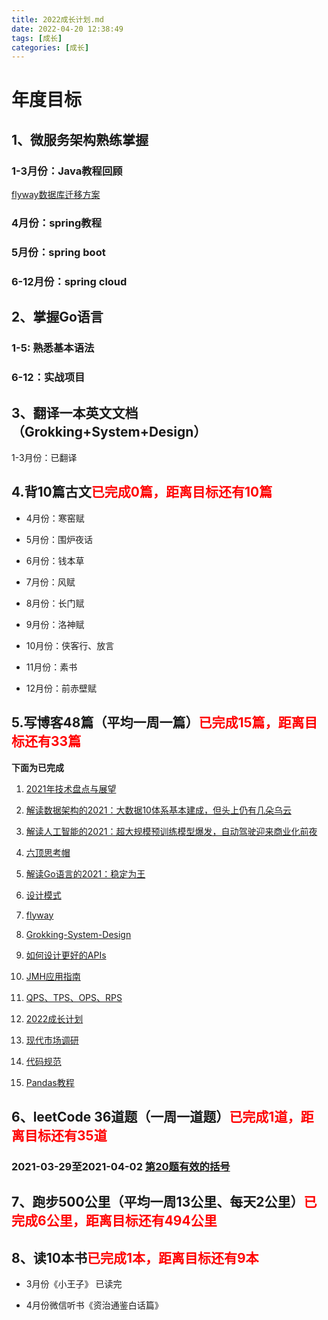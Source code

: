 ```yaml
---
title: 2022成长计划.md
date: 2022-04-20 12:38:49
tags: [成长]
categories: [成长]
---
```


# 年度目标

## 1、微服务架构熟练掌握

### 1-3月份：Java教程回顾
[flyway数据库迁移方案](https://iwantjingjing.com/2022/03/30/flyway/#more)

### 4月份：spring教程

### 5月份：spring boot

### 6-12月份：spring cloud

## 2、掌握Go语言

### 1-5: 熟悉基本语法

### 6-12：实战项目

## 3、翻译一本英文文档（Grokking+System+Design）
1-3月份：已翻译

## 4.背10篇古文<font color=red>已完成0篇，距离目标还有**10**篇</font>

* 4月份：寒窑赋

* 5月份：围炉夜话

* 6月份：钱本草

* 7月份：风赋

* 8月份：长门赋

* 9月份：洛神赋

* 10月份：侠客行、放言

* 11月份：素书

* 12月份：前赤壁赋


## 5.写博客48篇（平均一周一篇）<font color=red>已完成15篇，距离目标还有**33**篇</font>

**下面为已完成**

1. [2021年技术盘点与展望](https://iwantjingjing.com/2022/02/22/2021%E5%B9%B4%E6%8A%80%E6%9C%AF%E7%9B%98%E7%82%B9%E4%B8%8E%E5%B1%95%E6%9C%9B/)
   
2. [解读数据架构的2021：大数据10体系基本建成，但头上仍有几朵乌云](https://iwantjingjing.com/2022/02/22/%E8%A7%A3%E8%AF%BB%E6%95%B0%E6%8D%AE%E6%9E%B6%E6%9E%84%E7%9A%842021%EF%BC%9A%E5%A4%A7%E6%95%B0%E6%8D%AE10%E4%BD%93%E7%B3%BB%E5%9F%BA%E6%9C%AC%E5%BB%BA%E6%88%90%EF%BC%8C%E4%BD%86%E5%A4%B4%E4%B8%8A%E4%BB%8D%E6%9C%89%E5%87%A0%E6%9C%B5%E4%B9%8C%E4%BA%91/)
   
3. [解读人工智能的2021：超大规模预训练模型爆发，自动驾驶迎来商业化前夜](https://iwantjingjing.com/2022/02/22/%E8%A7%A3%E8%AF%BB%E4%BA%BA%E5%B7%A5%E6%99%BA%E8%83%BD%E7%9A%842021%EF%BC%9A%E8%B6%85%E5%A4%A7%E8%A7%84%E6%A8%A1%E9%A2%84%E8%AE%AD%E7%BB%83%E6%A8%A1%E5%9E%8B%E7%88%86%E5%8F%91%EF%BC%8C%E8%87%AA%E5%8A%A8%E9%A9%BE%E9%A9%B6%E8%BF%8E%E6%9D%A5%E5%95%86%E4%B8%9A%E5%8C%96%E5%89%8D%E5%A4%9C/)
   
4. [六顶思考帽](https://iwantjingjing.com/2022/02/25/%E5%85%AD%E9%A1%B6%E6%80%9D%E8%80%83%E5%B8%BD/)
   
5. [解读Go语言的2021：稳定为王](https://iwantjingjing.com/2022/02/25/%E8%A7%A3%E8%AF%BBGo%E8%AF%AD%E8%A8%80%E7%9A%842021%EF%BC%9A%E7%A8%B3%E5%AE%9A%E4%B8%BA%E7%8E%8B/)
   
6. [设计模式](https://iwantjingjing.com/2022/03/15/%E8%AE%BE%E8%AE%A1%E6%A8%A1%E5%BC%8F/)
   
7. [flyway](https://iwantjingjing.com/2022/03/30/flyway/)
   
8. [Grokking-System-Design](https://iwantjingjing.com/2022/04/08/Grokking-System-Design/#more)
   
9. [如何设计更好的APIs](https://iwantjingjing.com/2022/04/12/%E5%A6%82%E4%BD%95%E8%AE%BE%E8%AE%A1%E6%9B%B4%E5%A5%BD%E7%9A%84APIs%E4%B8%AD%E6%96%87%E7%89%88/#more)
   
10. [JMH应用指南](https://iwantjingjing.com/2022/04/13/JMH%E5%BA%94%E7%94%A8%E6%8C%87%E5%8D%97/)

11. [QPS、TPS、OPS、RPS](https://iwantjingjing.com/2022/04/13/QPS%E3%80%81TPS%E3%80%81OPS%E3%80%81RPS/)

12. [2022成长计划](https://iwantjingjing.com/2022/04/20/2022%E6%88%90%E9%95%BF%E8%AE%A1%E5%88%92/)

13. [现代市场调研](https://iwantjingjing.com/2022/04/20/%E7%8E%B0%E4%BB%A3%E5%B8%82%E5%9C%BA%E8%B0%83%E7%A0%94/)

14. [代码规范](https://iwantjingjing.com/2022/04/20/%E4%BB%A3%E7%A0%81%E5%AE%A1%E6%A0%B8%E6%A0%87%E5%87%86/)

15. [Pandas教程](https://iwantjingjing.com/2022/04/20/Pandas%E6%95%99%E7%A8%8B/#more)

## 6、leetCode 36道题（一周一道题）<font color=red>已完成1道，距离目标还有**35**道</font>

### 2021-03-29至2021-04-02 [第20题有效的括号](https://leetcode-cn.com/problems/valid-parentheses/)

## 7、跑步500公里（平均一周13公里、每天2公里）<font color=red>已完成**6**公里，距离目标还有**494**公里</font>

## 8、读10本书<font color=red>已完成1本，距离目标还有**9**本</font>

* 3月份《小王子》 已读完

* 4月份微信听书《资治通鉴白话篇》
